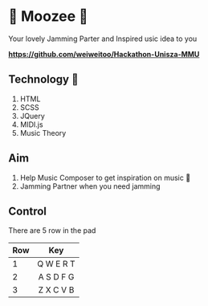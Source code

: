 # :musical_note: Moozee :musical_note:
Your lovely Jamming Parter and Inspired usic idea to you

**https://github.com/weiweitoo/Hackathon-Unisza-MMU**

## Technology :musical_note:
1. HTML
2. SCSS
3. JQuery
4. MIDI.js
5. Music Theory

## Aim
1. Help Music Composer to get inspiration on music :musical_note:
2. Jamming Partner when you need jamming

## Control
There are 5 row in the pad


| Row    | Key       |
| ------ |:---------:|
| 1      | Q W E R T |
| 2      | A S D F G |
| 3      | Z X C V B |